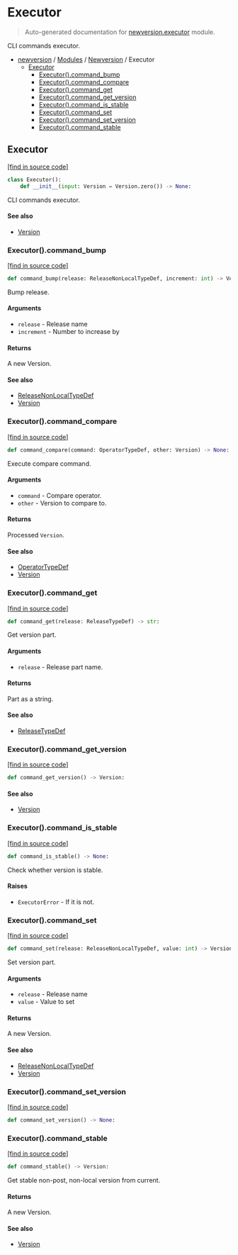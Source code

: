 # Executor

> Auto-generated documentation for [newversion.executor](https://github.com/findtopher/newversion/blob/main/newversion/executor.py) module.

CLI commands executor.

- [newversion](../README.md#newversion---your-version-manager) / [Modules](../MODULES.md#newversion-modules) / [Newversion](index.md#newversion) / Executor
    - [Executor](#executor)
        - [Executor().command_bump](#executorcommand_bump)
        - [Executor().command_compare](#executorcommand_compare)
        - [Executor().command_get](#executorcommand_get)
        - [Executor().command_get_version](#executorcommand_get_version)
        - [Executor().command_is_stable](#executorcommand_is_stable)
        - [Executor().command_set](#executorcommand_set)
        - [Executor().command_set_version](#executorcommand_set_version)
        - [Executor().command_stable](#executorcommand_stable)

## Executor

[[find in source code]](https://github.com/findtopher/newversion/blob/main/newversion/executor.py#L15)

```python
class Executor():
    def __init__(input: Version = Version.zero()) -> None:
```

CLI commands executor.

#### See also

- [Version](version.md#version)

### Executor().command_bump

[[find in source code]](https://github.com/findtopher/newversion/blob/main/newversion/executor.py#L76)

```python
def command_bump(release: ReleaseNonLocalTypeDef, increment: int) -> Version:
```

Bump release.

#### Arguments

- `release` - Release name
- `increment` - Number to increase by

#### Returns

A new Version.

#### See also

- [ReleaseNonLocalTypeDef](type_defs.md#releasenonlocaltypedef)
- [Version](version.md#version)

### Executor().command_compare

[[find in source code]](https://github.com/findtopher/newversion/blob/main/newversion/executor.py#L155)

```python
def command_compare(command: OperatorTypeDef, other: Version) -> None:
```

Execute compare command.

#### Arguments

- `command` - Compare operator.
- `other` - Version to compare to.

#### Returns

Processed `Version`.

#### See also

- [OperatorTypeDef](type_defs.md#operatortypedef)
- [Version](version.md#version)

### Executor().command_get

[[find in source code]](https://github.com/findtopher/newversion/blob/main/newversion/executor.py#L26)

```python
def command_get(release: ReleaseTypeDef) -> str:
```

Get version part.

#### Arguments

- `release` - Release part name.

#### Returns

Part as a string.

#### See also

- [ReleaseTypeDef](type_defs.md#releasetypedef)

### Executor().command_get_version

[[find in source code]](https://github.com/findtopher/newversion/blob/main/newversion/executor.py#L178)

```python
def command_get_version() -> Version:
```

#### See also

- [Version](version.md#version)

### Executor().command_is_stable

[[find in source code]](https://github.com/findtopher/newversion/blob/main/newversion/executor.py#L145)

```python
def command_is_stable() -> None:
```

Check whether version is stable.

#### Raises

- `ExecutorError` - If it is not.

### Executor().command_set

[[find in source code]](https://github.com/findtopher/newversion/blob/main/newversion/executor.py#L112)

```python
def command_set(release: ReleaseNonLocalTypeDef, value: int) -> Version:
```

Set version part.

#### Arguments

- `release` - Release name
- `value` - Value to set

#### Returns

A new Version.

#### See also

- [ReleaseNonLocalTypeDef](type_defs.md#releasenonlocaltypedef)
- [Version](version.md#version)

### Executor().command_set_version

[[find in source code]](https://github.com/findtopher/newversion/blob/main/newversion/executor.py#L184)

```python
def command_set_version() -> None:
```

### Executor().command_stable

[[find in source code]](https://github.com/findtopher/newversion/blob/main/newversion/executor.py#L136)

```python
def command_stable() -> Version:
```

Get stable non-post, non-local version from current.

#### Returns

A new Version.

#### See also

- [Version](version.md#version)
